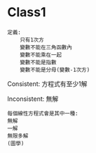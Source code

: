 Class1
=====

```
定義:
    只有1次方 
    變數不能在三角函數內 
    變數不能乘在一起 
    變數不能是指數 
    變數不能是分母(變數-1次方)
```

Consistent: 方程式有至少1解

Inconsistent: 無解

```
每個線性方程式會是其中一種:
無解
一解
無限多解
(圖學)
```

